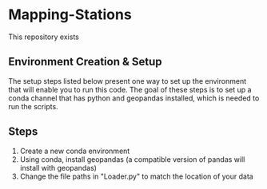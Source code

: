 # Mapping-Stations

This repository exists

## Environment Creation & Setup
The setup steps listed below present one way to set up the environment that will enable you to run this code.
The goal of these steps is to set up a conda channel that has python and geopandas installed, which is needed
to run the scripts.

## Steps
1. Create a new conda environment
2. Using conda, install geopandas (a compatible version of pandas will install with geopandas)
3. Change the file paths in "Loader.py" to match the location of your data